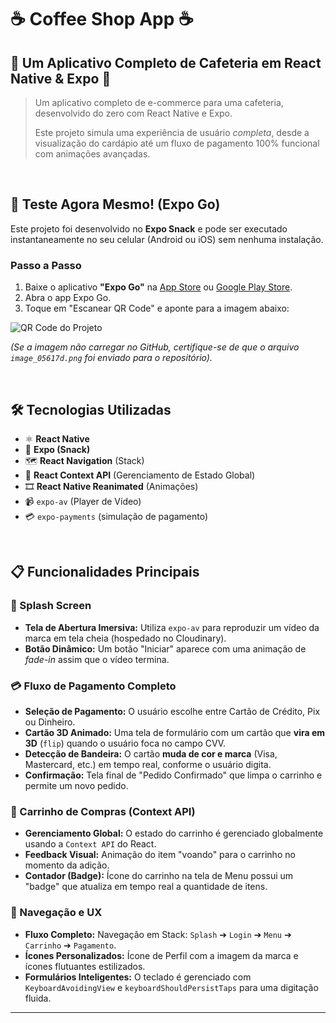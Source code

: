 # ☕ Coffee Shop App ☕

## 🌟 Um Aplicativo Completo de Cafeteria em React Native & Expo 🌟

> Um aplicativo completo de e-commerce para uma cafeteria, desenvolvido do zero com React Native e Expo.
>
> Este projeto simula uma experiência de usuário *completa*, desde a visualização do cardápio até um fluxo de pagamento 100% funcional com animações avançadas.

<br>

## 🚀 Teste Agora Mesmo! (Expo Go)

Este projeto foi desenvolvido no **Expo Snack** e pode ser executado instantaneamente no seu celular (Android ou iOS) sem nenhuma instalação.

### Passo a Passo

1.  Baixe o aplicativo **"Expo Go"** na [App Store](https://apps.apple.com/br/app/expo-go/id982107779) ou [Google Play Store](https://play.google.com/store/apps/details?id=host.exp.exponent).
2.  Abra o app Expo Go.
3.  Toque em "Escanear QR Code" e aponte para a imagem abaixo:

![QR Code do Projeto](image_05617d.png)

*(Se a imagem não carregar no GitHub, certifique-se de que o arquivo `image_05617d.png` foi enviado para o repositório).*

<br>

## 🛠️ Tecnologias Utilizadas

* ⚛️ **React Native**
* 🍿 **Expo (Snack)**
* 🗺️ **React Navigation** (Stack)
* 🛒 **React Context API** (Gerenciamento de Estado Global)
* 🎞️ **React Native Reanimated** (Animações)
* 📹 `expo-av` (Player de Vídeo)
* 💳 `expo-payments` (simulação de pagamento)

<br>

## 📋 Funcionalidades Principais

### 🎥 Splash Screen
* **Tela de Abertura Imersiva:** Utiliza `expo-av` para reproduzir um vídeo da marca em tela cheia (hospedado no Cloudinary).
* **Botão Dinâmico:** Um botão "Iniciar" aparece com uma animação de *fade-in* assim que o vídeo termina.

### 💳 Fluxo de Pagamento Completo
* **Seleção de Pagamento:** O usuário escolhe entre Cartão de Crédito, Pix ou Dinheiro.
* **Cartão 3D Animado:** Uma tela de formulário com um cartão que **vira em 3D** (`flip`) quando o usuário foca no campo CVV.
* **Detecção de Bandeira:** O cartão **muda de cor e marca** (Visa, Mastercard, etc.) em tempo real, conforme o usuário digita.
* **Confirmação:** Tela final de "Pedido Confirmado" que limpa o carrinho e permite um novo pedido.

### 🛒 Carrinho de Compras (Context API)
* **Gerenciamento Global:** O estado do carrinho é gerenciado globalmente usando a `Context API` do React.
* **Feedback Visual:** Animação do item "voando" para o carrinho no momento da adição.
* **Contador (Badge):** Ícone do carrinho na tela de Menu possui um "badge" que atualiza em tempo real a quantidade de itens.

### 📱 Navegação e UX
* **Fluxo Completo:** Navegação em Stack: `Splash` ➔ `Login` ➔ `Menu` ➔ `Carrinho` ➔ `Pagamento`.
* **Ícones Personalizados:** Ícone de Perfil com a imagem da marca e ícones flutuantes estilizados.
* **Formulários Inteligentes:** O teclado é gerenciado com `KeyboardAvoidingView` e `keyboardShouldPersistTaps` para uma digitação fluida.

---
